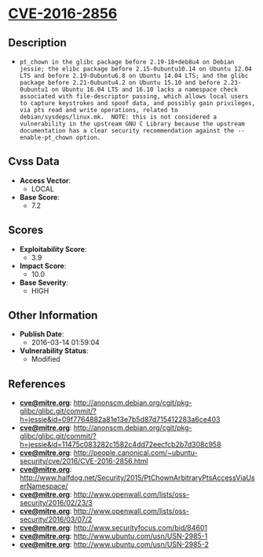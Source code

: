 
# [CVE-2016-2856](https://cve.mitre.org/cgi-bin/cvename.cgi?name=CVE-2016-2856)

## Description

- `pt_chown in the glibc package before 2.19-18+deb8u4 on Debian jessie; the elibc package before 2.15-0ubuntu10.14 on Ubuntu 12.04 LTS and before 2.19-0ubuntu6.8 on Ubuntu 14.04 LTS; and the glibc package before 2.21-0ubuntu4.2 on Ubuntu 15.10 and before 2.23-0ubuntu1 on Ubuntu 16.04 LTS and 16.10 lacks a namespace check associated with file-descriptor passing, which allows local users to capture keystrokes and spoof data, and possibly gain privileges, via pts read and write operations, related to debian/sysdeps/linux.mk.  NOTE: this is not considered a vulnerability in the upstream GNU C Library because the upstream documentation has a clear security recommendation against the --enable-pt_chown option.`

## Cvss Data

- **Access Vector**:
  - LOCAL
- **Base Score**:
  - 7.2

## Scores

- **Exploitability Score**:
  - 3.9
- **Impact Score**:
  - 10.0
- **Base Severity**:
  - HIGH

## Other Information

- **Publish Date**:
  - 2016-03-14 01:59:04
- **Vulnerability Status**:
  - Modified

## References

- **cve@mitre.org**: http://anonscm.debian.org/cgit/pkg-glibc/glibc.git/commit/?h=jessie&id=09f7764882a81e13e7b5d87d715412283a6ce403
- **cve@mitre.org**: http://anonscm.debian.org/cgit/pkg-glibc/glibc.git/commit/?h=jessie&id=11475c083282c1582c4dd72eecfcb2b7d308c958
- **cve@mitre.org**: http://people.canonical.com/~ubuntu-security/cve/2016/CVE-2016-2856.html
- **cve@mitre.org**: http://www.halfdog.net/Security/2015/PtChownArbitraryPtsAccessViaUserNamespace/
- **cve@mitre.org**: http://www.openwall.com/lists/oss-security/2016/02/23/3
- **cve@mitre.org**: http://www.openwall.com/lists/oss-security/2016/03/07/2
- **cve@mitre.org**: http://www.securityfocus.com/bid/84601
- **cve@mitre.org**: http://www.ubuntu.com/usn/USN-2985-1
- **cve@mitre.org**: http://www.ubuntu.com/usn/USN-2985-2
